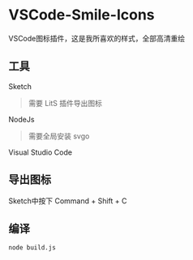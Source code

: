 # VSCode-Smile-Icons

VSCode图标插件，这是我所喜欢的样式，全部高清重绘

## 工具

Sketch

>  需要 LitS 插件导出图标

NodeJs

> 需要全局安装 svgo

Visual Studio Code

## 导出图标

Sketch中按下 Command + Shift + C

## 编译

```
node build.js
```
